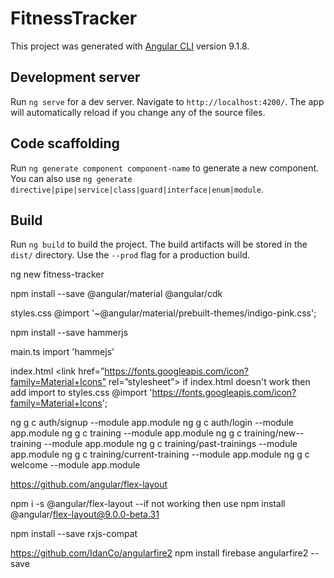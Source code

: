 # FitnessTracker

This project was generated with [Angular CLI](https://github.com/angular/angular-cli) version 9.1.8.

## Development server

Run `ng serve` for a dev server. Navigate to `http://localhost:4200/`. The app will automatically reload if you change any of the source files.

## Code scaffolding

Run `ng generate component component-name` to generate a new component. You can also use `ng generate directive|pipe|service|class|guard|interface|enum|module`.

## Build

Run `ng build` to build the project. The build artifacts will be stored in the `dist/` directory. Use the `--prod` flag for a production build.

ng new fitness-tracker

npm install --save @angular/material @angular/cdk

styles.css @import '~@angular/material/prebuilt-themes/indigo-pink.css';

npm install --save hammerjs

main.ts import 'hammejs'

index.html <link href=”https://fonts.googleapis.com/icon?family=Material+Icons” rel=”stylesheet”>
if index.html doesn't work then add import to
styles.css @import 'https://fonts.googleapis.com/icon?family=Material+Icons';

ng g c auth/signup --module app.module
ng g c auth/login --module app.module
ng g c training --module app.module
ng g c training/new--training --module app.module
ng g c training/past-trainings --module app.module
ng g c training/current-training --module app.module
ng g c welcome --module app.module

https://github.com/angular/flex-layout

npm i -s @angular/flex-layout --if not working then use npm install @angular/flex-layout@9.0.0-beta.31

npm install --save rxjs-compat


https://github.com/IdanCo/angularfire2
npm install firebase angularfire2 --save



